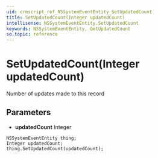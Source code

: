 ```yaml
---
uid: crmscript_ref_NSSystemEventEntity_SetUpdatedCount
title: SetUpdatedCount(Integer updatedCount)
intellisense: NSSystemEventEntity.SetUpdatedCount
keywords: NSSystemEventEntity, GetUpdatedCount
so.topic: reference
---
```


# SetUpdatedCount(Integer updatedCount)

Number of updates made to this record

## Parameters

* **updatedCount** Integer

```crmscript
NSSystemEventEntity thing;
Integer updatedCount;
thing.SetUpdatedCount(updatedCount);
```


